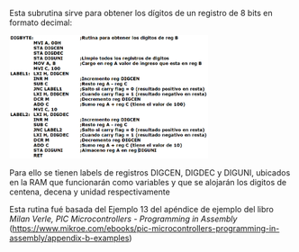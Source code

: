 Esta subrutina sirve para obtener los dígitos de un registro de 8 bits en formato decimal:<br>

<img src="digbyte_8085.PNG" width=70% height=70%>

Para ello se tienen labels de registros DIGCEN, DIGDEC y DIGUNI, ubicados en la RAM que funcionarán como variables y que se alojarán los digitos de centena, decena y unidad respectivamente

Esta rutina fué basada del Ejemplo 13 del apéndice de ejemplo del libro <i>Milan Verle, PIC Microcontrollers - Programming in Assembly</i> (https://www.mikroe.com/ebooks/pic-microcontrollers-programming-in-assembly/appendix-b-examples)

